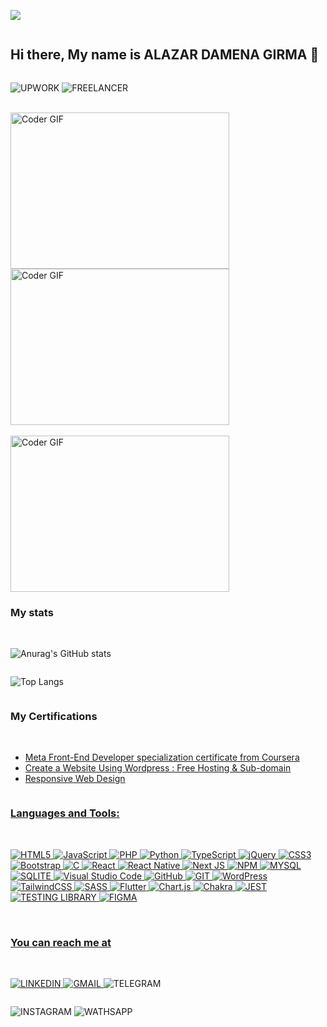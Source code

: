 
<!--
**Alazar-da/Alazar-da** is a ✨ _special_ ✨ repository because its `README.md` (this file) appears on your GitHub profile.

Here are some ideas to get you started:

- 🔭 I’m currently working on ...
- 🌱 I’m currently learning ...
- 👯 I’m looking to collaborate on ...
- 🤔 I’m looking for help with ...
- 💬 Ask me about ...
- 📫 How to reach me: ...
- 😄 Pronouns: ...
- ⚡ Fun fact: ...
-->
<main style="display:grid; justify-content:center;">
  
![](https://komarev.com/ghpvc/?username=Alazar-da)

<h2>Hi there, My name is ALAZAR DAMENA GIRMA 👋</h2>

![UPWORK](https://img.shields.io/badge/UpWork-6FDA44?style=for-the-badge&logo=Upwork&logoColor=white)
![FREELANCER](https://img.shields.io/badge/Freelancer-29B2FE?style=for-the-badge&logo=Freelancer&logoColor=white)


<br/>


<img align="left" alt="Coder GIF" height=250 width=350 src="https://magiccopy.xyz/assets/images/hadder.gif" />
<img alt="Coder GIF" height=250 width=350 src="https://magiccopy.xyz/assets/images/hadder.gif" />
<br>
<img alt="Coder GIF" height=250 width=350 src="https://images.squarespace-cdn.com/content/v1/5769fc401b631bab1addb2ab/1541580611624-TE64QGKRJG8SWAIUS7NS/ke17ZwdGBToddI8pDm48kPoswlzjSVMM-SxOp7CV59BZw-zPPgdn4jUwVcJE1ZvWQUxwkmyExglNqGp0IvTJZamWLI2zvYWH8K3-s_4yszcp2ryTI0HqTOaaUohrI8PI6FXy8c9PWtBlqAVlUS5izpdcIXDZqDYvprRqZ29Pw0o/coding-freak.gif" />




<h3>My stats</h3>

<br/>


![Anurag's GitHub stats](https://github-readme-stats.vercel.app/api?username=Alazar-da&show_icons=true&theme=radical)

![Top Langs](https://github-readme-stats.vercel.app/api/top-langs/?username=Alazar-da)


<h3>My Certifications</h3>

<br/>

<ul>
  <li><a href="https://coursera.org/share/7ecae8fe6fd4ccb2abe6f6690522e129">Meta Front-End Developer specialization certificate from Coursera</a></li>
  <li><a href="https://coursera.org/share/0ccad9f7d78fc26b0e5107ea768e671c">Create a Website Using Wordpress : Free Hosting & Sub-domain</a></li>
   <li><a href="https://www.freecodecamp.org/certification/fcc3ced898c-f6c1-4180-9d70-f04ffd8addbb/responsive-web-design">Responsive Web Design</li>
</ul>

<h3>Languages and Tools:</h3>

<br/>

![HTML5](https://img.shields.io/badge/html5-%23E34F26.svg?style=for-the-badge&logo=html5&logoColor=white)
![JavaScript](https://img.shields.io/badge/javascript-%23323330.svg?style=for-the-badge&logo=javascript&logoColor=%23F7DF1E)
![PHP](https://img.shields.io/badge/php-%23777BB4.svg?style=for-the-badge&logo=php&logoColor=white)
![Python](https://img.shields.io/badge/python-14354C?style=for-the-badge&logo=python&logoColor=white)
![TypeScript](https://img.shields.io/badge/typescript-%E6E600.svg?style=for-the-badge&logo=typescript&logoColor=white)
![jQuery](https://img.shields.io/badge/jquery-%230769AD.svg?style=for-the-badge&logo=jquery&logoColor=white)
![CSS3](https://img.shields.io/badge/css3-FFFC00?style=for-the-badge&logo=css3&logoColor=black)
![Bootstrap](https://img.shields.io/badge/bootstrap-%238511FA.svg?style=for-the-badge&logo=bootstrap&logoColor=white)
![C](https://img.shields.io/badge/c-%2300599C.svg?style=for-the-badge&logo=c&logoColor=white)
![React](https://img.shields.io/badge/react-%2320232a.svg?style=for-the-badge&logo=react&logoColor=%2361DAFB)
![React Native](https://img.shields.io/badge/react_native-%2320232a.svg?style=for-the-badge&logo=react&logoColor=%2361DAFB)
![Next JS](https://img.shields.io/badge/Next-black?style=for-the-badge&logo=next.js&logoColor=white)
![NPM](https://img.shields.io/badge/NPM-%23CB3837.svg?style=for-the-badge&logo=npm&logoColor=white)
![MYSQL](https://img.shields.io/badge/MySQL-00000F?style=for-the-badge&logo=mysql&logoColor=white)
![SQLITE](https://img.shields.io/badge/SQLite-07405E?style=for-the-badge&logo=sqlite&logoColor=white)
![Visual Studio Code](https://img.shields.io/badge/Visual%20Studio%20Code-0078d7.svg?style=for-the-badge&logo=visual-studio-code&logoColor=white)
![GitHub](https://img.shields.io/badge/github-%23121011.svg?style=for-the-badge&logo=github&logoColor=white)
![GIT](https://img.shields.io/badge/GIT-E44C30?style=for-the-badge&logo=git&logoColor=white)
![WordPress](https://img.shields.io/badge/WordPress-%23117AC9.svg?style=for-the-badge&logo=WordPress&logoColor=white)
![TailwindCSS](https://img.shields.io/badge/tailwindcss-%2338B2AC.svg?style=for-the-badge&logo=tailwind-css&logoColor=white)
![SASS](https://img.shields.io/badge/SASS-hotpink.svg?style=for-the-badge&logo=SASS&logoColor=white)
![Flutter](https://img.shields.io/badge/Flutter-%2302569B.svg?style=for-the-badge&logo=Flutter&logoColor=white)
![Chart.js](https://img.shields.io/badge/chart.js-F5788D.svg?style=for-the-badge&logo=chart.js&logoColor=white)
![Chakra](https://img.shields.io/badge/chakra-%234ED1C5.svg?style=for-the-badge&logo=chakraui&logoColor=white)
![JEST](https://img.shields.io/badge/Jest-323330?style=for-the-badge&logo=Jest&logoColor=white)
![TESTING LIBRARY](https://img.shields.io/badge/testing%20library-323330?style=for-the-badge&logo=testing-library&logoColor=red)
![FIGMA](https://img.shields.io/badge/Figma-F24E1E?style=for-the-badge&logo=figma&logoColor=white)

<br />


<h3>You can reach me at</h3>

<br/>

<a href="https://www.linkedin.com/in/alazar-da"> ![LINKEDIN](https://img.shields.io/badge/LinkedIn-0077B5?style=for-the-badge&logo=linkedin&logoColor=white) </a>
<a href="www.alazar.damena01@gmail.com">![GMAIL](https://img.shields.io/badge/Gmail-D14836?style=for-the-badge&logo=gmail&logoColor=white) </a>
<a>![TELEGRAM](https://img.shields.io/badge/Telegram-2CA5E0?style=for-the-badge&logo=telegram&logoColor=white)</a>

<a>![INSTAGRAM](https://img.shields.io/badge/Instagram-E4405F?style=for-the-badge&logo=instagram&logoColor=white)</a>
<a>![WATHSAPP](https://img.shields.io/badge/WhatsApp-25D366?style=for-the-badge&logo=whatsapp&logoColor=white)</a>

</main>


